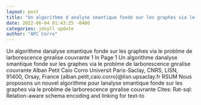 ```yaml
--- 
layout: post 
title: "Un algorithme d analyse smantique fonde sur les graphes via le problme de l arborescence gnralise couvrante" 
date: 2022-06-04 01:43:25 -0400 
categories: jekyll update 
author: "APC Corro" 
--- 
```

Un algorithme danalyse smantique fonde sur les graphes via le problme de larborescence gnralise couvrante 1 In Page 1 Un algorithme danalyse smantique fonde sur les graphes via le problme de larborescence gnralise couvrante Alban Petit Caio Corro Universit Paris-Saclay, CNRS, LISN, 91400, Orsay, France {alban.petit,caio.corro}@lisn.upsaclay.fr RSUM Nous proposons un nouvel algorithme pour lanalyse smantique fonde sur les graphes via le problme de larborescence gnralise couvrante Cites: Rat-sql: Relation-aware schema encoding and linking for text-to